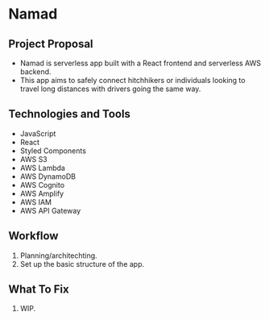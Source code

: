 # Namad

## Project Proposal
* Namad is serverless app built with a React frontend and serverless AWS backend.
* This app aims to safely connect hitchhikers or individuals looking to travel long distances with drivers going the same way.

## Technologies and Tools
* JavaScript
* React
* Styled Components
* AWS S3
* AWS Lambda
* AWS DynamoDB
* AWS Cognito
* AWS Amplify
* AWS IAM 
* AWS API Gateway

## Workflow
1. Planning/architechting.
1. Set up the basic structure of the app.

## What To Fix
1. WIP.
